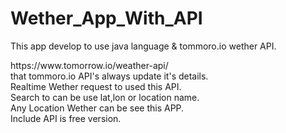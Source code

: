 # Wether_App_With_API
This app develop to use java language & tommoro.io wether API.<br>
<link>https://www.tomorrow.io/weather-api/<br>
that tommoro.io API's always update it's details.<br>
Realtime Wether request to used this API.<br>
Search to can be use lat,lon or location name.<br>
Any Location Wether can be see this APP.<br>
Include API is free version.<br>
